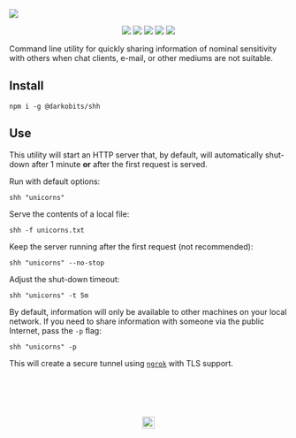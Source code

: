 <a href="#top" id="top">
  <img src="https://user-images.githubusercontent.com/441546/55774650-e81ff900-5a4a-11e9-833d-b28a482bed88.png" style="max-width: 100%;">
</a>
<p align="center">
  <a href="https://www.npmjs.com/package/@darkobits/shh"><img src="https://img.shields.io/npm/v/@darkobits/shh.svg?style=flat-square"></a>
  <a href="https://travis-ci.org/darkobits/shh"><img src="https://img.shields.io/travis/darkobits/shh.svg?style=flat-square"></a>
  <a href="https://david-dm.org/darkobits/shh"><img src="https://img.shields.io/david/darkobits/shh.svg?style=flat-square"></a>
  <a href="https://github.com/conventional-changelog/standard-version"><img src="https://img.shields.io/badge/conventional%20commits-1.0.0-027dc6.svg?style=flat-square"></a>
  <a href="https://github.com/sindresorhus/xo"><img src="https://img.shields.io/badge/code_style-XO-e271a5.svg?style=flat-square"></a>
</p>

Command line utility for quickly sharing information of nominal sensitivity with others when chat clients, e-mail, or other mediums are not suitable.

## Install

```
npm i -g @darkobits/shh
```

## Use

This utility will start an HTTP server that, by default, will automatically shut-down after 1 minute **or** after the first request is served.

Run with default options:

```
shh "unicorns"
```

Serve the contents of a local file:

```
shh -f unicorns.txt
```

Keep the server running after the first request (not recommended):

```
shh "unicorns" --no-stop
```

Adjust the shut-down timeout:

```
shh "unicorns" -t 5m
```

By default, information will only be available to other machines on your local network. If you need to share information with someone via the public Internet, pass the `-p` flag:

```
shh "unicorns" -p
```

This will create a secure tunnel using [`ngrok`](https://ngrok.com/) with TLS support.

## &nbsp;
<p align="center">
  <br>
  <img width="22" height="22" src="https://cloud.githubusercontent.com/assets/441546/25318539/db2f4cf2-2845-11e7-8e10-ef97d91cd538.png">
</p>
